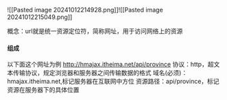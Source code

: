 ![[Pasted image 20241012214928.png]]![[Pasted image 20241012215049.png]]

概念：url就是统一资源定位符，简称网址，用于访问网络上的资源


#### 组成
以下面这个网址为例
http://hmajax.itheima.net/api/province
协议：http，超文本传输协议，规定浏览器和服务器之间传输数据的格式
域名(必须)：hmajax.itheima.net,标记服务器在互联网中方位
资源路径：api/province，标记资源在服务器下的具体位置